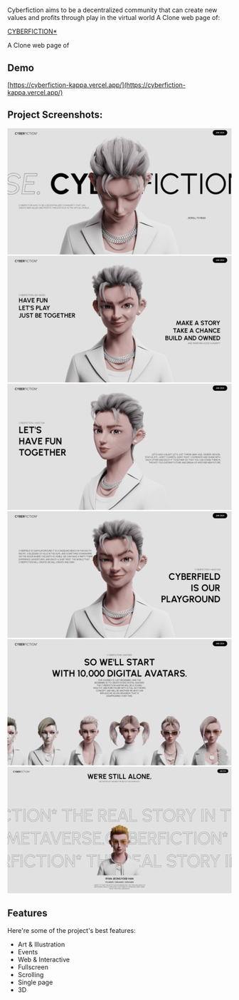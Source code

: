 <h1 id="title"></h1>

<p id="description">Cyberfiction aims to be a decentralized community that can create new values and profits through play in the virtual world A Clone web page of:</p>
<a href="https://cyberfiction.io/?ckattempt=1">CYBERFICTION*</a>
<p id="description">A Clone web page of </p>

<h2> Demo</h2>

[https://cyberfiction-kappa.vercel.app/](https://cyberfiction-kappa.vercel.app/)

<h2>Project Screenshots:</h2>

![Mainpage1](<Screenshot (18).png>)
![Mainpage2](<Screenshot (20).png>)
![Mainpage3](<Screenshot (21).png>)
![Mainpage4](<Screenshot (22).png>)
![Sequence](<Screenshot (23).png>)
![Profile](<Screenshot (24).png>)

<h2>Features</h2>

Here're some of the project's best features:

- Art & Illustration
- Events
- Web & Interactive
- Fullscreen
- Scrolling
- Single page
- 3D
